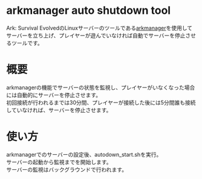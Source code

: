 # arkmanager auto shutdown tool
Ark: Survival EvolvedのLinuxサーバーのツールである[arkmanager](https://github.com/arkmanager/ark-server-tools)を使用してサーバーを立ち上げ、プレイヤーが遊んでいなければ自動でサーバーを停止させるツールです。  

# 概要
arkmanagerの機能でサーバーの状態を監視し、プレイヤーがいなくなった場合には自動的にサーバーを停止させます。  
初回接続が行われるまでは30分間、プレイヤーが接続した後には5分間誰も接続していなければ、サーバーを停止させます。  

# 使い方
arkmanagerでのサーバーの設定後、autodown_start.shを実行。  
サーバーの起動から監視までを開始します。  
サーバーの監視はバックグラウンドで行われます。  
